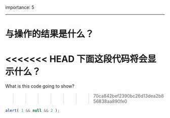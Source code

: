 importance: 5

---

# 与操作的结果是什么？

<<<<<<< HEAD
下面这段代码将会显示什么？
=======
What is this code going to show?
>>>>>>> 70ca842bef2390bc26d13dea2b856838aa890fe0

```js
alert( 1 && null && 2 );
```

